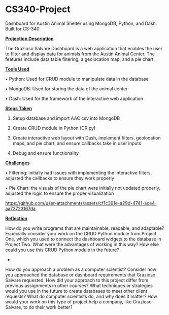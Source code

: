 # CS340-Project
Dashboard for Austin Animal Shelter using MongoDB, Python, and Dash. Built for CS-340


<ins>**Projection Description**</ins>

The Grazioso Salvare Dashboard is a web application that enables the user to filter and display data for animals from the Austin Animal Center. The features include data table filtering, a geolocation map, and a pie chart.

<ins>**Tools Used**</ins>

•	Python: Used for CRUD module to manipulate data in the database 

•	MongoDB: Used for storing the data of the animal center

•	Dash: Used for the framework of the interactive web application

<ins>**Steps Taken**</ins>

1.	Setup database and import AAC csv into MongoDB 

2.	Create CRUD module in Python (CR.py)

3.	Create interactive web layout with Dash, implement filters, geolocation maps, and pie chart, and ensure callbacks take in user inputs

4.	Debug and ensure functionality

<ins>**Challenges**</ins>

•	Filtering: initially had issues with implementing the interactive filters, adjusted the callbacks to ensure they work properly

•	Pie Chart: the visuals of the pie chart were initially not updated properly, adjusted the logic to ensure the proper visualization



https://github.com/user-attachments/assets/cf1c391e-a29d-4741-ace4-aa73723167da



<ins>**Reflection**</ins>

How do you write programs that are maintainable, readable, and adaptable? Especially consider your work on the CRUD Python module from Project One, which you used to connect the dashboard widgets to the database in Project Two. What were the advantages of working in this way? How else could you use this CRUD Python module in the future?

- 

How do you approach a problem as a computer scientist? Consider how you approached the database or dashboard requirements that Grazioso Salvare requested. How did your approach to this project differ from previous assignments in other courses? What techniques or strategies would you use in the future to create databases to meet other client requests?
What do computer scientists do, and why does it matter? How would your work on this type of project help a company, like Grazioso Salvare, to do their work better?
